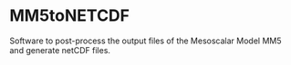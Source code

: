 MM5toNETCDF
===========

Software to post-process the output files of the Mesoscalar Model MM5 and generate netCDF files.